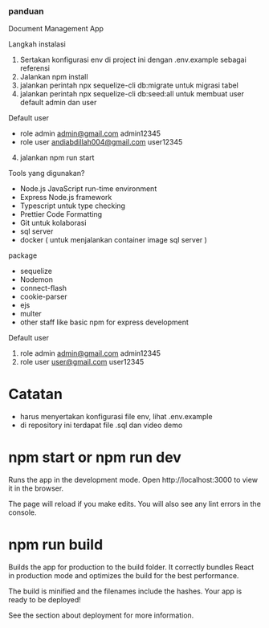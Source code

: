 ### panduan

Document Management App

Langkah instalasi

1. Sertakan konfigurasi env di project ini dengan .env.example sebagai referensi
2. Jalankan npm install
3. jalankan perintah npx sequelize-cli db:migrate untuk migrasi tabel
4. jalankan perintah npx sequelize-cli db:seed:all untuk membuat user default admin dan user

Default user

- role admin
  admin@gmail.com
  admin12345
- role user
  andiabdillah004@gmail.com
  user12345

4.  jalankan npm run start

Tools yang digunakan?

- Node.js JavaScript run-time environment
- Express Node.js framework
- Typescript untuk type checking
- Prettier Code Formatting
- Git untuk kolaborasi
- sql server
- docker ( untuk menjalankan container image sql server )

package

- sequelize
- Nodemon
- connect-flash
- cookie-parser
- ejs
- multer
- other staff like basic npm for express development

Default user

1. role admin
   admin@gmail.com
   admin12345
2. role user
   user@gmail.com
   user12345

# Catatan

- harus menyertakan konfigurasi file env, lihat .env.example
- di repository ini terdapat file .sql dan video demo

# npm start or npm run dev

Runs the app in the development mode.
Open http://localhost:3000 to view it in the browser.

The page will reload if you make edits.
You will also see any lint errors in the console.

# npm run build

Builds the app for production to the build folder.
It correctly bundles React in production mode and optimizes the build for the best performance.

The build is minified and the filenames include the hashes.
Your app is ready to be deployed!

See the section about deployment for more information.
